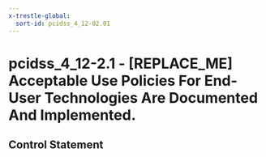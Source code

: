 ```yaml
---
x-trestle-global:
  sort-id: pcidss_4_12-02.01
---
```


# pcidss_4_12-2.1 - \[REPLACE_ME\] Acceptable Use Policies For End-User Technologies Are Documented And Implemented.

## Control Statement
